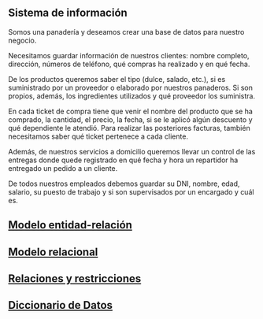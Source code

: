 ## Sistema de información

Somos una panadería y deseamos crear una base de datos para nuestro negocio.

Necesitamos guardar información de nuestros clientes: nombre completo, dirección, números de teléfono, qué compras ha realizado y en qué fecha.

De los productos queremos saber el tipo (dulce, salado, etc.), si es suministrado por un proveedor o elaborado por nuestros panaderos. Si son propios, además, los ingredientes utilizados y qué proveedor los suministra.

En cada ticket de compra tiene que venir el nombre del producto que se ha comprado, la cantidad, el precio, la fecha, si se le aplicó algún descuento y qué dependiente le atendió. Para realizar las posteriores facturas, también necesitamos saber qué ticket pertenece a cada cliente.

Además, de nuestros servicios a domicilio queremos llevar un control de las entregas donde quede registrado en qué fecha y hora un repartidor ha entregado un pedido a un cliente.

De todos nuestros empleados debemos guardar su DNI, nombre, edad, salario, su puesto de trabajo y si son supervisados por un encargado y cuál es.

## [Modelo entidad-relación](https://github.com/Proyecto1k2024Grupo1/Panaderia/blob/main/BD/Modelos/ModelosEntidadRelacion-Justificaciones.md)
## [Modelo relacional](https://github.com/Proyecto1k2024Grupo1/Panaderia/blob/main/BD/Modelos/ModeloRelacional.md)
## [Relaciones y restricciones](https://github.com/Proyecto1k2024Grupo1/Panaderia/blob/main/BD/Modelos/RelacionesYRestriciones.md)
## [Diccionario de Datos](https://github.com/Proyecto1k2024Grupo1/Panaderia/blob/main/BD/Modelos/DiccionarioDeDatos.md)
